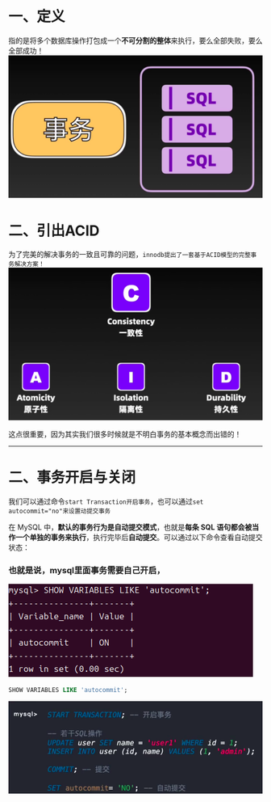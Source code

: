 # 一、定义
指的是将多个数据库操作打包成一个**不可分割的整体**来执行，要么全部失败，要么全部成功！
![alt text](../../img/事务的定义——打包多个db操作成整体.png)

# 二、引出ACID
为了完美的解决事务的一致且可靠的问题，`innodb提出了一套基于ACID模型的完整事务解决方案！`
![alt text](../../img/ACID的等级及最终目的.png)

这点很重要，因为其实我们很多时候就是不明白事务的基本概念而出错的！

----

# 二、事务开启与关闭
我们可以通过命令`start Transaction开启事务`，也可以通过`set autocommit="no"来设置动提交事务`

在 MySQL 中，**默认的事务行为是自动提交模式**，也就是**每条 SQL 语句都会被当作一个单独的事务来执行**，执行完毕后**自动提交**。可以通过以下命令查看自动提交状态：

### 也就是说，mysql里面事务需要自己开启，

![alt text](../../img/mysql自动开启事务提交.png)
```sql
SHOW VARIABLES LIKE 'autocommit';
```

![alt text](../../img/事务的开启与自动开启.png)
